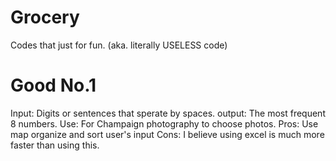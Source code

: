 # Grocery
Codes that just for fun. (aka. literally USELESS code)

# Good No.1
Input: Digits or sentences that sperate by spaces.
output: The most frequent 8 numbers.
Use: For Champaign photography to choose photos.
Pros: Use map organize and sort user's input
Cons: I believe using excel is much more faster than using this.
